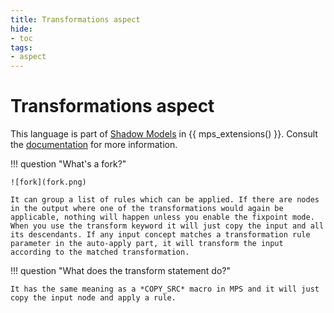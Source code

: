 ```yaml
---
title: Transformations aspect
hide:
- toc
tags:
- aspect
---
```


# Transformations aspect

This language is part of [Shadow Models](https://jetbrains.github.io/MPS-extensions/extensions/shadowmodels) in {{ mps_extensions() }}. Consult the [documentation](https://jetbrains.github.io/MPS-extensions/extensions/shadowmodels/)
for more information.

!!! question "What's a fork?"

    ![fork](fork.png)

    It can group a list of rules which can be applied. If there are nodes in the output where one of the transformations would again be applicable, nothing will happen unless you enable the fixpoint mode.
    When you use the transform keyword it will just copy the input and all its descendants. If any input concept matches a transformation rule parameter in the auto-apply part, it will transform the input according to the matched transformation.

!!! question "What does the transform statement do?"

    It has the same meaning as a *COPY_SRC* macro in MPS and it will just copy the input node and apply a rule.